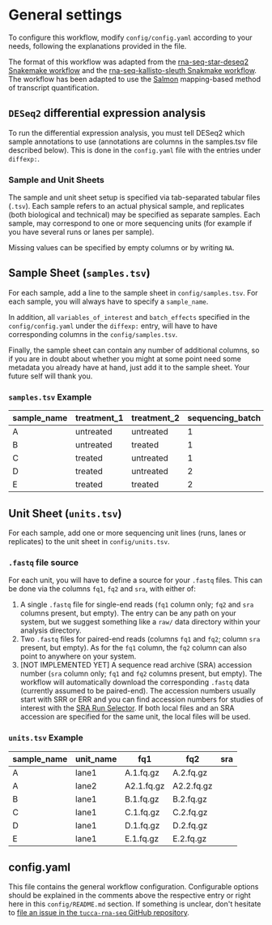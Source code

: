 # General settings

To configure this workflow, modify `config/config.yaml` according to your needs,
following the explanations provided in the file.

The format of this workflow was adapted from the [rna-seq-star-deseq2 Snakemake workflow](https://github.com/snakemake-workflows/rna-seq-star-deseq2/tree/b3998c158a87cc9096f7cda8ae913adf2ac6da9d) and the
[rna-seq-kallisto-sleuth Snakmake workflow](https://github.com/snakemake-workflows/rna-seq-kallisto-sleuth/tree/main). The workflow
has been adapted to use the [Salmon](https://salmon.readthedocs.io/en/latest/salmon.html)
mapping-based method of transcript quantification.

## `DESeq2` differential expression analysis

To run the differential expression analysis, you must tell DESeq2 which sample
annotations to use (annotations are columns in the samples.tsv file described
below). This is done in the `config.yaml` file with the entries under
`diffexp:`.

### Sample and Unit Sheets

The sample and unit sheet setup is specified via tab-separated tabular files
(`.tsv`). Each sample refers to an actual physical sample, and replicates (both
biological and technical) may be specified as separate samples. Each sample, may
correspond to one or more sequencing units (for example if you have several runs
or lanes per sample).

Missing values can be specified by empty columns or by writing `NA`.

## Sample Sheet (`samples.tsv`)

For each sample, add a line to the sample sheet in `config/samples.tsv`. For
each sample, you will always have to specify a `sample_name`.

In addition, all `variables_of_interest` and `batch_effects` specified in the
`config/config.yaml` under the `diffexp:` entry, will have to have corresponding
columns in the `config/samples.tsv`.

Finally, the sample sheet can contain any number of additional columns, so if
you are in doubt about whether you might at some point need some metadata you
already have at hand, just add it to the sample sheet. Your future self will
thank you.

### `samples.tsv` Example

| sample_name | treatment_1 | treatment_2 | sequencing_batch |
|-------------|-------------|-------------|------------------|
| A           | untreated   | untreated   | 1                |
| B           | untreated   | treated     | 1                |
| C           | treated     | untreated   | 1                |
| D           | treated     | untreated   | 2                |
| E           | treated     | treated     | 2                |

## Unit Sheet (`units.tsv`)

For each sample, add one or more sequencing unit lines (runs, lanes or
replicates) to the unit sheet in `config/units.tsv`.

### `.fastq` file source

For each unit, you will have to define a source for your `.fastq` files.
This can be done via the columns `fq1`, `fq2` and `sra`, with either of:

1. A single `.fastq` file for single-end reads (`fq1` column only; `fq2` and
  `sra` columns present, but empty). The entry can be any path on your system,
  but we suggest something like a `raw/` data directory within your analysis
  directory.
2. Two `.fastq` files for paired-end reads (columns `fq1` and `fq2`; column
  `sra` present, but empty). As for the `fq1` column, the `fq2` column can also
  point to anywhere on your system.
3. [NOT IMPLEMENTED YET]
  A sequence read archive (SRA) accession number (`sra` column only; `fq1` and
  `fq2` columns present, but empty). The workflow will automatically download
  the corresponding `.fastq` data (currently assumed to be paired-end). The
  accession numbers usually start with SRR or ERR and you can find accession
  numbers for studies of interest with the [SRA Run Selector](https://trace.ncbi.nlm.nih.gov/Traces/study/).
  If both local files and an SRA accession are specified for the same unit, the
  local files will be used.

### `units.tsv` Example

| sample_name | unit_name | fq1        | fq2        | sra |
|-------------|-----------|------------|------------|-----|
| A           | lane1     | A.1.fq.gz  | A.2.fq.gz  |     |
| A           | lane2     | A2.1.fq.gz | A2.2.fq.gz |     |
| B           | lane1     | B.1.fq.gz  | B.2.fq.gz  |     |
| C           | lane1     | C.1.fq.gz  | C.2.fq.gz  |     |
| D           | lane1     | D.1.fq.gz  | D.2.fq.gz  |     |
| E           | lane1     | E.1.fq.gz  | E.2.fq.gz  |     |

## config.yaml

This file contains the general workflow configuration. Configurable options
should be explained in the comments above the respective entry or right here in
this `config/README.md` section. If something is unclear, don't hesitate to
[file an issue in the `tucca-rna-seq` GitHub repository](https://github.com/benjibromberg/tucca-rna-seq/issues/new).
